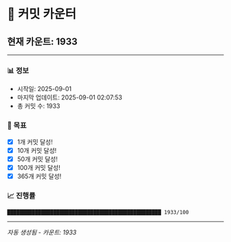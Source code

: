 # 🔢 커밋 카운터

## 현재 카운트: 1933

---

### 📊 정보
- 시작일: 2025-09-01
- 마지막 업데이트: 2025-09-01 02:07:53
- 총 커밋 수: 1933

### 🎯 목표
- [x] 1개 커밋 달성!
- [x] 10개 커밋 달성!
- [x] 50개 커밋 달성!
- [x] 100개 커밋 달성!
- [x] 365개 커밋 달성!

### 📈 진행률
```
██████████████████████████████████████████████████ 1933/100
```

---
*자동 생성됨 - 카운트: 1933*
